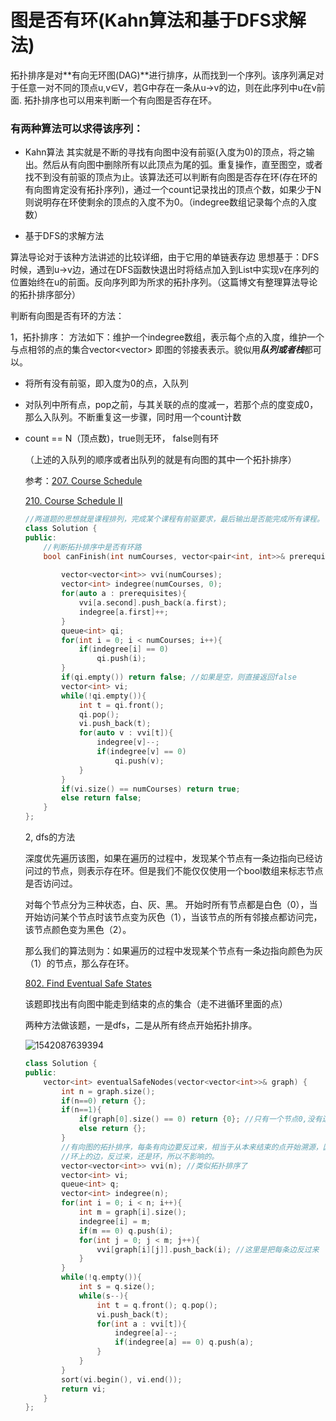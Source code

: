 # 图是否有环(Kahn算法和基于DFS求解法)

 拓扑排序是对**有向无环图(DAG)**进行排序，从而找到一个序列。该序列满足对于任意一对不同的顶点u,v∈V，若G中存在一条从u->v的边，则在此序列中u在v前面.
拓扑排序也可以用来判断一个有向图是否存在环。

  ### 有两种算法可以求得该序列：

 - Kahn算法
其实就是不断的寻找有向图中没有前驱(入度为0)的顶点，将之输出。然后从有向图中删除所有以此顶点为尾的弧。重复操作，直至图空，或者找不到没有前驱的顶点为止。该算法还可以判断有向图是否存在环(存在环的有向图肯定没有拓扑序列)，通过一个count记录找出的顶点个数，如果少于N则说明存在环使剩余的顶点的入度不为0。（indegree数组记录每个点的入度数）


 - 基于DFS的求解方法

算法导论对于该种方法讲述的比较详细，由于它用的单链表存边
思想基于：DFS时候，遇到u->v边，通过在DFS函数快退出时将结点加入到List中实现v在序列的位置始终在u的前面。反向序列即为所求的拓扑序列。（这篇博文有整理算法导论的拓扑排序部分）



判断有向图是否有环的方法：

1，拓扑排序： 方法如下：维护一个indegree数组，表示每个点的入度，维护一个与点相邻的点的集合vector<vector<int>>  即图的邻接表表示。貌似用***队列或者栈***都可以。

- 将所有没有前驱，即入度为0的点，入队列

- 对队列中所有点，pop之前，与其关联的点的度减一，若那个点的度变成0，那么入队列。不断重复这一步骤，同时用一个count计数

- count == N（顶点数)，true则无环， false则有环

  （上述的入队列的顺序或者出队列的就是有向图的其中一个拓扑排序）

  参考：[207. Course Schedule](https://leetcode.com/problems/course-schedule/description/) 

  [210. Course Schedule II](https://leetcode.com/problems/course-schedule-ii/description/)

  ```c++
  //两道题的思想就是课程排列，完成某个课程有前驱要求，最后输出是否能完成所有课程。
  class Solution {
  public:
      //判断拓扑排序中是否有环路
      bool canFinish(int numCourses, vector<pair<int, int>>& prerequisites) {
          
          vector<vector<int>> vvi(numCourses);
          vector<int> indegree(numCourses, 0);
          for(auto a : prerequisites){
              vvi[a.second].push_back(a.first);
              indegree[a.first]++;
          }
          queue<int> qi;
          for(int i = 0; i < numCourses; i++){
              if(indegree[i] == 0)
                  qi.push(i);
          }
          if(qi.empty()) return false; //如果是空，则直接返回false
          vector<int> vi;
          while(!qi.empty()){
              int t = qi.front();
              qi.pop();
              vi.push_back(t);
              for(auto v : vvi[t]){
                  indegree[v]--;
                  if(indegree[v] == 0)
                      qi.push(v);
              }
          }
          if(vi.size() == numCourses) return true;
          else return false;
      }
  };
  ```



  2, dfs的方法

  深度优先遍历该图，如果在遍历的过程中，发现某个节点有一条边指向已经访问过的节点，则表示存在环。但是我们不能仅仅使用一个bool数组来标志节点是否访问过。

  对每个节点分为三种状态，白、灰、黑。
   开始时所有节点都是白色（0），当开始访问某个节点时该节点变为灰色（1），当该节点的所有邻接点都访问完，该节点颜色变为黑色（2）。

  那么我们的算法则为：如果遍历的过程中发现某个节点有一条边指向颜色为灰（1）的节点，那么存在环。

  [802. Find Eventual Safe States](https://leetcode.com/problems/find-eventual-safe-states/description/) 

  该题即找出有向图中能走到结束的点的集合（走不进循环里面的点）

  两种方法做该题，一是dfs，二是从所有终点开始拓扑排序。

  ![1542087639394](C:\Users\guoylong\AppData\Roaming\Typora\typora-user-images\1542087639394.png)

  ```c++
  class Solution {
  public:
      vector<int> eventualSafeNodes(vector<vector<int>>& graph) {
          int n = graph.size();
          if(n==0) return {};
          if(n==1){
              if(graph[0].size() == 0) return {0}; //只有一个节点0,没有边
              else return {};  
          }
          //有向图的拓扑排序，每条有向边要反过来，相当于从本来结束的点开始溯源，因为从可以结束的点往回溯，只要那些点不在环上，都是可以到达结束的点的
          //环上的边，反过来，还是环，所以不影响的。
          vector<vector<int>> vvi(n); //类似拓扑排序了
          vector<int> vi;
          queue<int> q;
          vector<int> indegree(n);
          for(int i = 0; i < n; i++){
              int m = graph[i].size();
              indegree[i] = m;
              if(m == 0) q.push(i);
              for(int j = 0; j < m; j++){
                  vvi[graph[i][j]].push_back(i); //这里是把每条边反过来
              }
          }
          while(!q.empty()){
              int s = q.size();
              while(s--){
                  int t = q.front(); q.pop();
                  vi.push_back(t);
                  for(int a : vvi[t]){
                      indegree[a]--;
                      if(indegree[a] == 0) q.push(a);
                  }
              }
          }
          sort(vi.begin(), vi.end());
          return vi;
      }
  };
  ```
